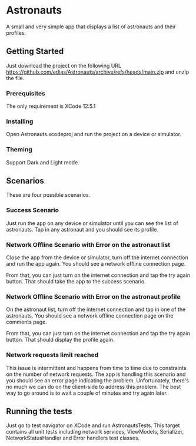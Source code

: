 # Astronauts

A small and very simple app that displays a list of astronauts and their profiles.

## Getting Started

Just download the project on the following URL https://github.com/edias/Astronauts/archive/refs/heads/main.zip and unzip the file.

### Prerequisites

The only requirement is XCode 12.5.1

### Installing

Open Astronauts.xcodeproj and run the project on a device or simulator.

### Theming

Support Dark and Light mode.

## Scenarios

These are four possible scenarios.

### Success Scenario

Just run the app on any device or simulator until you can see the list of astronauts. Tap in any astronaut and you should see its profile.

### Network Offline Scenario with Error on the astronaut list

Close the app from the device or simulator, turn off the internet connection and run the app again. You should see a network offline connection page.

From that, you can just turn on the internet connection and tap the try again button. That should take the app to the success scenario.

### Network Offline Scenario with Error on the astronaut profile

On the astronaut list, turn off the internet connection and tap in one of the astronauts. You should see a network offline connection page on the comments page.

From that, you can just turn on the internet connection and tap the try again button. That should display the profile again.

### Network requests limit reached

This issue is intermittent and happens from time to time due to constraints on the number of network requests. The app is handling this scenario and you should see an error page indicating the problem. Unfortunately, there's no much we can do on the client-side to address this problem. The best way to go around is to wait a couple of minutes and try again later.

## Running the tests

Just go to test navigator on XCode and run AstronautsTests. This target contains all unit tests including network services, ViewModels, Serializer, NetworkStatusHandler and Error handlers test classes.
